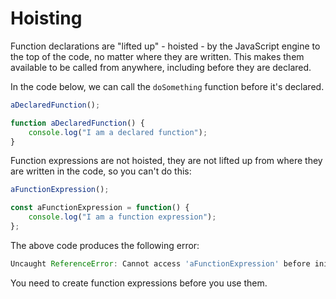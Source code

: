 # Hoisting

Function declarations are "lifted up" - hoisted - by the JavaScript engine to the top of the code, no matter where they are written. This makes them available to be called from anywhere, including before they are declared.

In the code below, we can call the `doSomething` function before it's declared.

```js
aDeclaredFunction();

function aDeclaredFunction() {
	console.log("I am a declared function");
}
```

Function expressions are not hoisted, they are not lifted up from where they are written in the code, so you can't do this:

```js
aFunctionExpression();

const aFunctionExpression = function() {
	console.log("I am a function expression");
};
```

The above code produces the following error:

```js
Uncaught ReferenceError: Cannot access 'aFunctionExpression' before initialization
```

You need to create function expressions before you use them.
